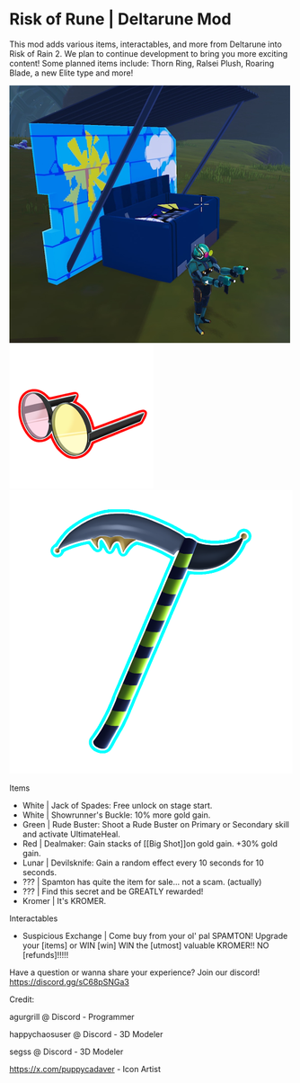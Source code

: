 # Risk of Rune | Deltarune Mod

This mod adds various items, interactables, and more from Deltarune into Risk of Rain 2.
We plan to continue development to bring you more exciting content!
Some planned items include: Thorn Ring, Ralsei Plush, Roaring Blade, a new Elite type and more!

![alt text](https://github.com/AGUrGrill/Risk-of-Rune-DeltaruneMod/blob/master/DeltaruneMod/Images/sus.png?raw=true)
![alt text](https://github.com/AGUrGrill/Risk-of-Rune-DeltaruneMod/blob/master/DeltaruneMod/Images/big_shot_icon.png?raw=true)
![alt text](https://github.com/AGUrGrill/Risk-of-Rune-DeltaruneMod/blob/master/DeltaruneMod/Images/devils_knife_icon.png?raw=true)

Items

- White | Jack of Spades: Free unlock on stage start.
- White | Showrunner's Buckle: 10% more gold gain.
- Green | Rude Buster: Shoot a Rude Buster on Primary or Secondary skill and activate UltimateHeal.
- Red | Dealmaker: Gain stacks of [[Big Shot]]on gold gain. +30% gold gain.
- Lunar | Devilsknife: Gain a random effect every 10 seconds for 10 seconds.
- ??? | Spamton has quite the item for sale... not a scam. (actually)
- ??? | Find this secret and be GREATLY rewarded!
- Kromer | It's KROMER.

Interactables
- Suspicious Exchange | Come buy from your ol' pal SPAMTON! Upgrade your [items] or WIN [win] WIN the [utmost] valuable KROMER!! NO [refunds]!!!!!


Have a question or wanna share your experience? Join our discord! https://discord.gg/sC68pSNGa3


Credit:

agurgrill @ Discord - Programmer

happychaosuser @ Discord - 3D Modeler

segss @ Discord - 3D Modeler

https://x.com/puppycadaver - Icon Artist



